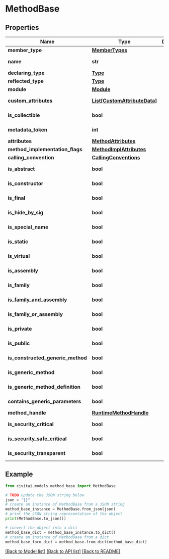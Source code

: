 # MethodBase


## Properties

Name | Type | Description | Notes
------------ | ------------- | ------------- | -------------
**member_type** | [**MemberTypes**](MemberTypes.md) |  | [optional] 
**name** | **str** |  | [optional] [readonly] 
**declaring_type** | [**Type**](Type.md) |  | [optional] 
**reflected_type** | [**Type**](Type.md) |  | [optional] 
**module** | [**Module**](Module.md) |  | [optional] 
**custom_attributes** | [**List[CustomAttributeData]**](CustomAttributeData.md) |  | [optional] [readonly] 
**is_collectible** | **bool** |  | [optional] [readonly] 
**metadata_token** | **int** |  | [optional] [readonly] 
**attributes** | [**MethodAttributes**](MethodAttributes.md) |  | [optional] 
**method_implementation_flags** | [**MethodImplAttributes**](MethodImplAttributes.md) |  | [optional] 
**calling_convention** | [**CallingConventions**](CallingConventions.md) |  | [optional] 
**is_abstract** | **bool** |  | [optional] [readonly] 
**is_constructor** | **bool** |  | [optional] [readonly] 
**is_final** | **bool** |  | [optional] [readonly] 
**is_hide_by_sig** | **bool** |  | [optional] [readonly] 
**is_special_name** | **bool** |  | [optional] [readonly] 
**is_static** | **bool** |  | [optional] [readonly] 
**is_virtual** | **bool** |  | [optional] [readonly] 
**is_assembly** | **bool** |  | [optional] [readonly] 
**is_family** | **bool** |  | [optional] [readonly] 
**is_family_and_assembly** | **bool** |  | [optional] [readonly] 
**is_family_or_assembly** | **bool** |  | [optional] [readonly] 
**is_private** | **bool** |  | [optional] [readonly] 
**is_public** | **bool** |  | [optional] [readonly] 
**is_constructed_generic_method** | **bool** |  | [optional] [readonly] 
**is_generic_method** | **bool** |  | [optional] [readonly] 
**is_generic_method_definition** | **bool** |  | [optional] [readonly] 
**contains_generic_parameters** | **bool** |  | [optional] [readonly] 
**method_handle** | [**RuntimeMethodHandle**](RuntimeMethodHandle.md) |  | [optional] 
**is_security_critical** | **bool** |  | [optional] [readonly] 
**is_security_safe_critical** | **bool** |  | [optional] [readonly] 
**is_security_transparent** | **bool** |  | [optional] [readonly] 

## Example

```python
from civitai.models.method_base import MethodBase

# TODO update the JSON string below
json = "{}"
# create an instance of MethodBase from a JSON string
method_base_instance = MethodBase.from_json(json)
# print the JSON string representation of the object
print(MethodBase.to_json())

# convert the object into a dict
method_base_dict = method_base_instance.to_dict()
# create an instance of MethodBase from a dict
method_base_form_dict = method_base.from_dict(method_base_dict)
```
[[Back to Model list]](../README.md#documentation-for-models) [[Back to API list]](../README.md#documentation-for-api-endpoints) [[Back to README]](../README.md)



